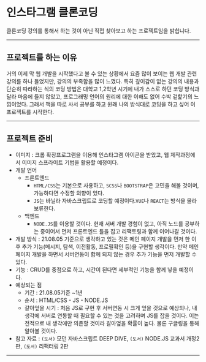 # 인스타그램 클론코딩
클론코딩 강의를 통해서 하는 것이 아닌 직접 찾아보고 하는 프로젝트임을 밝힙니다.

---

## 프로젝트를 하는 이유
거의 이제 막 웹 개발을 시작했다고 볼 수 있는 상황에서 요즘 많이 보이는 웹 개발 관련 강의를 하나 들었지만, 강의의 부족함을 많이 느꼈다. 특히 깊이감이 없는 강의의 내용과 단순히 따라하는 식의 코딩 방법은 대학교 1,2학년 시기에 내가 스스로 하던 코딩 방식과 달라 마음에 들지 않았고, 프로그래밍 언어의 원리에 대한 이해도 없어 수박 겉핥기의 느낌이었다. 그래서 책을 따로 사서 공부를 하고 원래 나의 방식대로 코딩을 하고 싶어 이 프로젝트를 시작한다.

---

## 프로젝트 준비
- 이미지 : 크롬 확장프로그램을 이용해 인스타그램 아이콘을 받았고, 웹 제작과정에서 이미지 스프라이트 기법을 활용할 예정이다.
- 개발 언어 
  - 프론트엔드 
    - `HTML/CSS`는 기본으로 사용하고, `SCSS`나 `BOOTSTRAP`은 고민을 해볼 것이며, 가능하다면 수정할 의향이 있다.
    - `JS`는 바닐라 자바스크립트로 코딩할 예정이다.`VUE`나 `REACT`는 방식을 몰라 보류한다.
  - 백엔드
    - `NODE.JS`를 이용할 것이다. 현재 서버 개발 경험이 없고, 아직 노드를 공부하는 중이어서 먼저 프론트엔드 틀을 잡고 리팩토링과 함께 이어나갈 것이다.
- 개발 방식 : 21.08.05 기준으로 생각하고 있는 것은 메인 페이지 개발을 먼저 한 이후 추가 기능(메시지, 탐색, 이전활동, 프로필확인 등)을 구현할 생각이다. 만약 메인 페이지 개발을 하면서 서버연동이 함께 되지 않는 경우 추가 기능을 먼저 개발할 수 있다.
- 기능 : CRUD를 중점으로 하고, 시간이 된다면 세부적인 기능을 함께 넣을 예정이다.
- 예상되는 점
  - 기간 : 21.08.05기준 ~1년
  - 순서 : HTML/CSS - JS - NODE.JS
  - 갈아엎을 시기 : 처음 JS로 구현 후 서버연동 시 크게 엎을 것으로 예상되나, 내 생각에 서버로 연동할 때 필요할 수 있는 것을 고려하며 JS를 잡을 것이다. 이는 전적으로 내 생각에만 의존할 것이라 갈아엎을 확률이 높다. 물론 구글링을 통해 알아볼 것이다.
- 참고 자료 : `(도서)` 모던 자바스크립트 DEEP DIVE, `(도서)` NODE.JS 교과서 개정2판, `(도서)` 리팩터링 2판
---